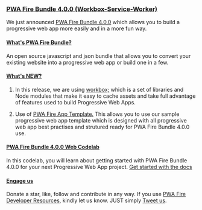 ### [PWA Fire Bundle 4.0.0 (Workbox-Service-Worker)]()
We just announced [PWA Fire Bundle 4.0.0](https://github.com/mayeedwin/pwafire/) which allows you to build a progressive web app more easily and in a more fun way. 

#### [What's PWA Fire Bundle?](https://pwafire.org/developer/started)
An open source javascript and json bundle that allows you to convert your existing website into a progressive web app or build one in a few.

#### [What's NEW?]()
1. In this release, we are using [workbox;](https://developers.google.com/web/tools/workbox/) which is a set of libraries and Node modules that make it easy to cache assets and take full advantage of features used to build Progressive Web Apps. 

2. Use of [PWA Fire App Template.]() This allows you to use our sample progressive web app template which is designed with all progressive web app best practises and strutured ready for PWA Fire Bundle 4.0.0 use.

#### [PWA Fire Bundle 4.0.0 Web Codelab]()
In this codelab, you will learn about getting started with PWA Fire Bundle 4.0.0 for your next Progressive Web App project.
[Get started with the docs](https://github.com/mayeedwin/workbox-service-worker/tree/master/docs)

#### [Engage us](https://twitter.com/pwafire)
Donate a star, like, follow and contribute in any way. If you use [PWA Fire Developer Resources](https://pwafire.org/developer), kindly let us know. JUST simply [Tweet us](https://twitter.com/pwafire).
